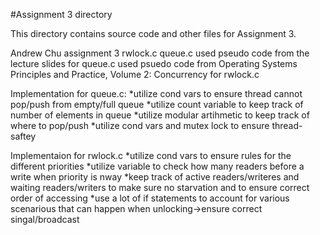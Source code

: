 #Assignment 3 directory

This directory contains source code and other files for Assignment 3.

Andrew Chu assignment 3 rwlock.c queue.c
used pseudo code from the lecture slides for queue.c
used psuedo code from Operating Systems Principles and Practice, Volume 2: Concurrency for rwlock.c

Implementation for queue.c:
*utilize cond vars to ensure thread cannot pop/push from empty/full queue
*utilize count variable to keep track of number of elements in queue
*utilize modular artihmetic to keep track of where to pop/push
*utilize cond vars and mutex lock to ensure thread-saftey

Implementaion for rwlock.c
*utilize cond vars to ensure rules for the different priorities
*utilize variable to check how many readers before a write when priority is nway
*keep track of active readers/writeres and waiting readers/writers to make sure no starvation and to ensure correct order of accessing
*use a lot of if statements to account for various scenarious that can happen when unlocking->ensure correct singal/broadcast
